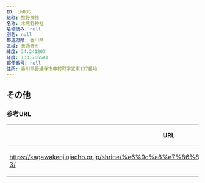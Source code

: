 ```yaml
---
ID: Lh03S
総称: 熊野神社
名称: 木熊野神社
名称読み: null
別名: null
都道府県: 香川県
区域: 善通寺市
緯度: 34.241207
経度: 133.766541
郵便番号: null
住所: 香川県善通寺市中村町字宮東137番地
---
```


## その他

### 参考URL

| URL                                                                                     | 説明   |
| --------------------------------------------------------------------------------------- | ------ |
| https://kagawakenjinjacho.or.jp/shrine/%e6%9c%a8%e7%86%8a%e9%87%8e%e7%a5%9e%e7%a4%be-3/ | 神社庁 |
